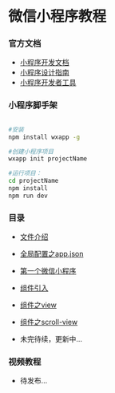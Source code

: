 # 微信小程序教程

### 官方文档
- [小程序开发文档](https://mp.weixin.qq.com/debug/wxadoc/dev/index.html)
- [小程序设计指南](https://mp.weixin.qq.com/debug/wxadoc/design/index.html)
- [小程序开发者工具](https://mp.weixin.qq.com/debug/wxadoc/dev/devtools/download.html)


### 小程序脚手架
``` bash

#安装
npm install wxapp -g

#创建小程序项目
wxapp init projectName

#运行项目：
cd projectName
npm install
npm run dev

```



### 目录

- [文件介绍](https://vincentcwlove.github.io/2016/10/18/%E5%B0%8F%E7%A8%8B%E5%BA%8F%E6%96%87%E4%BB%B6%E4%BB%8B%E7%BB%8D/)

- [全局配置之app.json](https://vincentcwlove.github.io/2016/10/19/%E5%B0%8F%E7%A8%8B%E5%BA%8F%E5%85%A8%E5%B1%80%E9%85%8D%E7%BD%AE%E4%B9%8Bapp-json/)

- [第一个微信小程序](https://vincentcwlove.github.io/2016/10/20/%E7%AC%AC%E4%B8%80%E4%B8%AA%E5%BE%AE%E4%BF%A1%E5%B0%8F%E7%A8%8B%E5%BA%8F/)

- [组件引入](https://vincentcwlove.github.io/2016/10/22/%E5%B0%8F%E7%A8%8B%E5%BA%8F%E7%BB%84%E4%BB%B6/)

- [组件之view](https://vincentcwlove.github.io/2016/10/26/%E5%B0%8F%E7%A8%8B%E5%BA%8F%E7%BB%84%E4%BB%B6%E4%B9%8Bview/)

- [组件之scroll-view](https://vincentcwlove.github.io/2016/11/07/%E5%B0%8F%E7%A8%8B%E5%BA%8F%E4%B9%8Bscroll-view/)

- 未完待续，更新中...


### 视频教程

- 待发布...